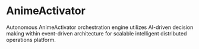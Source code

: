 # AnimeActivator
Autonomous AnimeActivator orchestration engine utilizes AI-driven decision making within event-driven architecture for scalable intelligent distributed operations platform.
